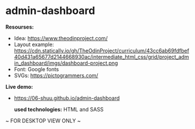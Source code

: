 # admin-dashboard

**Resourses:** 
 - Idea: https://www.theodinproject.com/
- Layout example: https://cdn.statically.io/gh/TheOdinProject/curriculum/43cc6ab69fdfbef40d431a65677d2144668930ac/intermediate_html_css/grid/project_admin_dashboard/imgs/dashboard-project.png
- Font: Google fonts
- SVGs: https://pictogrammers.com/

**Live demo:** 
- https://06-shuu.github.io/admin-dashboard

  **used technologies:**
HTML and SASS

~ FOR DESKTOP VIEW ONLY ~
